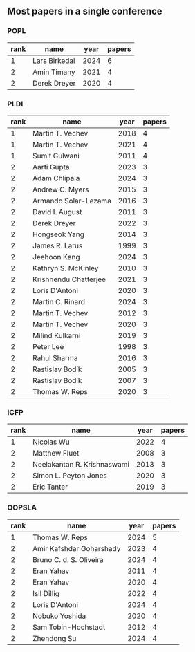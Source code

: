 ## Most papers in a single conference

### POPL

 rank | name| year | papers 
------|-----------------------|------|--------
1 | Lars Birkedal | 2024 |      6
2 | Amin Timany   | 2021 |      4
2 | Derek Dreyer  | 2020 |      4

### PLDI

 rank | name| year | papers 
------|-----------------------|------|--------
1 | Martin T. Vechev      | 2018 |      4
1 | Martin T. Vechev      | 2021 |      4
1 | Sumit Gulwani         | 2011 |      4
2 | Aarti Gupta           | 2023 |      3
2 | Adam Chlipala         | 2024 |      3
2 | Andrew C. Myers       | 2015 |      3
2 | Armando Solar-Lezama  | 2016 |      3
2 | David I. August       | 2011 |      3
2 | Derek Dreyer          | 2022 |      3
2 | Hongseok Yang         | 2014 |      3
2 | James R. Larus        | 1999 |      3
2 | Jeehoon Kang          | 2024 |      3
2 | Kathryn S. McKinley   | 2010 |      3
2 | Krishnendu Chatterjee | 2021 |      3
2 | Loris D'Antoni        | 2020 |      3
2 | Martin C. Rinard      | 2024 |      3
2 | Martin T. Vechev      | 2012 |      3
2 | Martin T. Vechev      | 2020 |      3
2 | Milind Kulkarni  | 2019 |      3
2 | Peter Lee         | 1998 |      3
2 | Rahul Sharma      | 2016 |      3
2 | Rastislav Bodík       | 2005 |      3
2 | Rastislav Bodík       | 2007 |      3
2 | Thomas W. Reps        | 2020 |      3

### ICFP

 rank |name| year | papers 
------|--------------------------------|------|--------
1 | Nicolas Wu                  | 2022 |      4
2 | Matthew Fluet               | 2008 |      3
2 | Neelakantan R. Krishnaswami | 2013 |      3
2 | Simon L. Peyton Jones       | 2020 |      3
2 | Éric Tanter                 | 2019 |      3

### OOPSLA

 rank | name | year | papers 
------|----------------------|------|--------
1 | Thomas W. Reps           | 2024 |      5
2 | Amir Kafshdar Goharshady | 2023 |      4
2 | Bruno C. d. S. Oliveira  | 2024 |      4
2 | Eran Yahav               | 2011 |      4
2 | Eran Yahav               | 2020 |      4
2 | Isil Dillig              | 2022 |      4
2 | Loris D'Antoni           | 2024 |      4
2 | Nobuko Yoshida           | 2020 |      4
2 | Sam Tobin-Hochstadt      | 2012 |      4
2 | Zhendong Su          | 2024 |      4
